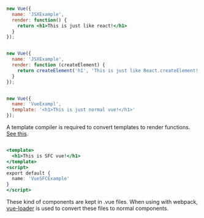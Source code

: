 
```jsx

new Vue({
  name: 'JSXExample',
  render: function() {
    return <h1>This is just like react!</h1>
  }
});

```

```jsx

new Vue({
  name: 'JSXExample',
  render: function (createElement) {
    return createElement('h1', 'This is just like React.createElement!');
  }
});

```

```jsx

new Vue({
  name: 'VueExampl',
  template: '<h1>This is just normal vue!</h1>'
});

```

A template compiler is required to convert templates to render functions. [See this](https://github.com/vuejs/vue/tree/dev/packages/vue-template-compiler#readme).



```jsx

<template>
  <h1>This is SFC vue!</h1>
</template>
<script>
export default {
  name: 'VueSFCExample'
}
</script>

```

These kind of components are kept in .vue files. When using with webpack, [vue-loader](https://vue-loader.vuejs.org/) is used to convert these files to normal components.
